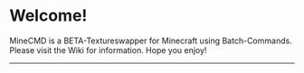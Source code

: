 # Welcome!
MineCMD is a BETA-Textureswapper for Minecraft using Batch-Commands. Please visit the Wiki for information. Hope you enjoy!


---
